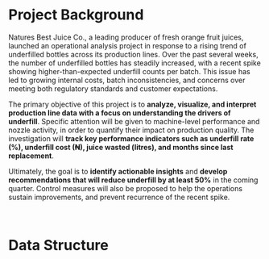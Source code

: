 # Project Background

Natures Best Juice Co., a leading producer of fresh orange fruit juices, launched an operational analysis project in response to a rising trend of underfilled bottles across its production lines. Over the past several weeks, the number of underfilled bottles has steadily increased, with a recent spike showing higher-than-expected underfill counts per batch. This issue has led to growing internal costs, batch inconsistencies, and concerns over meeting both regulatory standards and customer expectations.

The primary objective of this project is to **analyze, visualize, and interpret production line data with a focus on understanding the drivers of underfill**. Specific attention will be given to machine-level performance and nozzle activity, in order to quantify their impact on production quality. The investigation will **track key performance indicators such as underfill rate (%), underfill cost (₦), juice wasted (litres), and months since last replacement**.

Ultimately, the goal is to **identify actionable insights** and **develop recommendations that will reduce underfill by at least 50%** in the coming quarter. Control measures will also be proposed to help the operations sustain improvements, and prevent recurrence of the recent spike.


<br/>

# Data Structure
